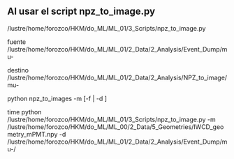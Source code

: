 ## Al usar el script npz_to_image.py


/lustre/home/forozco/HKM/do_ML/ML_01/3_Scripts/npz_to_image.py


fuente
/lustre/home/forozco/HKM/do_ML/ML_01/2_Data/2_Analysis/Event_Dump/mu-

destino
/lustre/home/forozco/HKM/do_ML/ML_01/2_Data/2_Analysis/NPZ_to_image/mu-



python npz_to_images -m <geometry-file-npy>
     [-f <target-npz-file> | -d <target-directory with npz files>]


time python /lustre/home/forozco/HKM/do_ML/ML_01/3_Scripts/npz_to_image.py -m /lustre/home/forozco/HKM/do_ML/ML_00/2_Data/5_Geometries/IWCD_geometry_mPMT.npy -d /lustre/home/forozco/HKM/do_ML/ML_01/2_Data/2_Analysis/Event_Dump/mu-/
